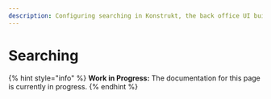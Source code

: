 ```yaml
---
description: Configuring searching in Konstrukt, the back office UI builder for Umbraco.
---
```


# Searching

{% hint style="info" %}
**Work in Progress:** The documentation for this page is currently in progress.
{% endhint %}